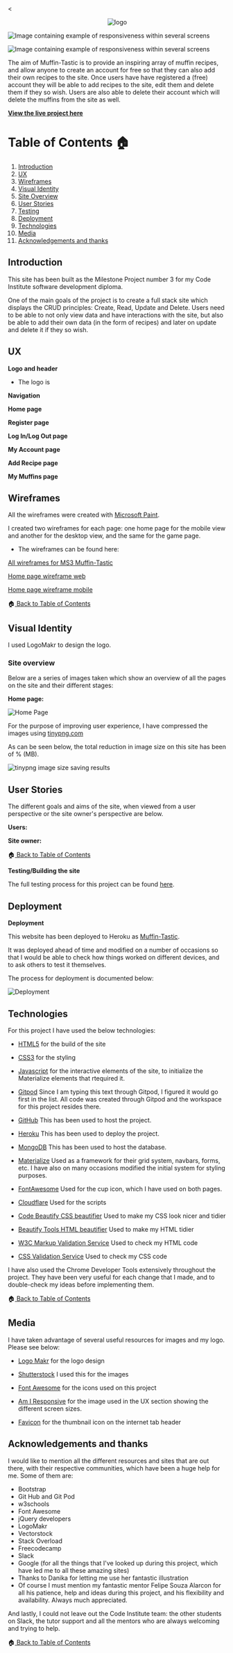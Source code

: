 <<p align="center">
  <img src="/static/images/logo.1png" 
alt="logo"/>
</p>

![Image containing example of responsiveness within several screens](/static/docs/readme/responsive.png)

![Image containing example of responsiveness within several screens](/static/docs/readme/responsive2.png)


The aim of Muffin-Tastic is to provide an inspiring array of muffin recipes, and allow anyone to create an account for free so that they can also add their 
own recipes to the site. Once users have have registered a (free) account they will be able to add recipes to the site, edit them and delete them if they so wish.
Users are also able to delete their account which will delete the muffins from the site as well. 

**[View the live project here](https://muffin-tastic.herokuapp.com/)**


# Table of Contents :house: <a name="home"></a>
1. [Introduction](#introduction)
2. [UX](#ux)
3. [Wireframes](#wireframes)
4. [Visual Identity](#visualidentity)    
5. [Site Overview](#siteoverview)
6. [User Stories](#userstories)
7. [Testing](#testing)
8. [Deployment](#deployment)
9. [Technologies](#technologies)
10. [Media](#media)
11. [Acknowledgements and thanks](#acknowledgements)


## Introduction <a name="introduction"></a>

This site has been built as the Milestone Project number 3 for my Code Institute software development diploma. 

One of the main goals of the project is to create a full stack site which displays the CRUD principles: Create, Read, Update and Delete. Users need to be able to not only view data and have
interactions with the site, but also be able to add their own data (in the form of recipes) and later on update and delete it if they so wish.

## UX <a name="ux"></a>




 **Logo and header**


- The logo is 


 **Navigation**


 **Home page**


**Register page**


**Log In/Log Out page**


**My Account page**


**Add Recipe page**


**My Muffins page**



## Wireframes <a name="wireframes"></a>

All the wireframes were created with [Microsoft Paint](https://jspaint.app/).

I created two wireframes for each page: one home page for the mobile view and another for the desktop view, and the same for the game page. 



* The wireframes can be found here:

[All wireframes for MS3 Muffin-Tastic](https://github.com/maxnyla/muffin-tastic/tree/master/assets/wireframes)


[Home page wireframe web](https://github.com/maxnyla/muffin-tastic/tree/master/assets/wireframes/1-home_web.png)

[Home page wireframe mobile](https://github.com/maxnyla/muffin-tastic/tree/master/assets/wireframes/2-home_mob.png)




:house:[ Back to Table of Contents](#home)


## Visual Identity <a name="visualidentity"></a>

I used LogoMakr to design the logo. 


### Site overview <a name="siteoverview"></a>

Below are a series of images taken which show an overview of all the pages on the site and their different stages:

**Home page:**

![Home Page](assets/site_overview/home.png)





For the purpose of improving user experience, I have compressed the images using [tinypng.com](https://tinypng.com/) 

As can be seen below, the total reduction in image size on this site has been of % (MB).


![tinypng image size saving results](assets/img/compression_result.png)



## User Stories <a name="userstories"></a>

The different goals and aims of the site, when viewed from a user perspective or the site owner's perspective are below.


**Users:**



**Site owner:**




:house:[ Back to Table of Contents](#home)



**Testing/Building the site**

The full testing process for this project can be found [here](TESTING.md).



## Deployment <a name="deployment"></a>

**Deployment**

This website has been deployed to Heroku as [Muffin-Tastic](https://muffin-tastic.herokuapp.com/).

It was deployed ahead of time and modified on a number of occasions so that I would be able to check how things worked on different devices, and to ask others to test it themselves. 


The process for deployment is documented below:




![Deployment](assets/site_overview/deployed.png)



## Technologies <a name="technologies"></a>


For this project I have used the below technologies:

- [HTML5](https://en.wikipedia.org/wiki/HTML5) for the build of the site

- [CSS3](https://en.wikipedia.org/wiki/CSS) for the styling

- [Javascript](https://jquery.com) for the interactive elements of the site, to initialize the Materialize elements that rtequired it.

- [Gitpod](https://www.gitpod.io)
    Since I am typing this text through Gitpod, I figured it would go first in the list. All code was created through Gitpod and the workspace for this project resides there.

- [GitHub](https://www.github.com)
    This has been used to host the project.

- [Heroku](https://www.heroku.com)
    This has been used to deploy the project.

- [MongoDB](https://www.github.com)
    This has been used to host the database.

- [Materialize](https://materializecss.com)
    Used as a framework for their grid system, navbars, forms, etc. I have also on many occasions modified the initial system for styling purposes.

- [FontAwesome](https://fontawesome.com)
    Used for the cup icon, which I have used on both pages.

- [Cloudflare](https://www.cloudflare.com) 
    Used for the scripts

- [Code Beautify CSS beautifier](https://codebeautify.org)
    Used to make my CSS look nicer and tidier

- [Beautify Tools HTML beautifier](http://beautifytools.com/html-beautifier.php)
    Used to make my HTML tidier 

- [W3C Markup Validation Service](https://validator.w3.org)
    Used to check my HTML code
    
- [CSS Validation Service](https://jigsaw.w3.org/css-validator)
    Used to check my CSS code


I have also used the Chrome Developer Tools extensively throughout the project. They have been very useful for each change that I made, and to double-check my ideas before implementing them. 


:house:[ Back to Table of Contents](#home)


## Media <a name="media"></a>

I have taken advantage of several useful resources for images and my logo. Please see below:

- [Logo Makr](https://logomakr.com/) 
    for the logo design

- [Shutterstock](https://www.shutterstock.com/) 
    I used this for the images

- [Font Awesome](https://fontawesome.com/6?next=%2Fstart) 
    for the icons used on this project

- [Am I Responsive](http://ami.responsivedesign.is/) 
    for the image used in the UX section showing the different screen sizes.

- [Favicon](https://www.favicon.io)
    for the thumbnail icon on the internet tab header




## Acknowledgements and thanks <a name="acknowledgements"></a>

I would like to mention all the different resources and sites that are out there, with their respective communities, which have been a huge help for me. 
Some of them are:

- Bootstrap
- Git Hub and Git Pod
- w3schools
- Font Awesome
- jQuery developers
- LogoMakr
- Vectorstock
- Stack Overload
- Freecodecamp
- Slack 
- Google (for all the things that I've looked up during this project, which have led me to all these amazing sites)
- Thanks to Danika for letting me use her fantastic illustration
- Of course I must mention my fantastic mentor Felipe Souza Alarcon for all his patience, help and ideas during this project, and his flexibility and availability. Always much 
appreciated.

And lastly, I could not leave out the Code Institute team: the other students on Slack, the tutor support and all the mentors who are always welcoming and trying to help.


:house:[ Back to Table of Contents](#home)